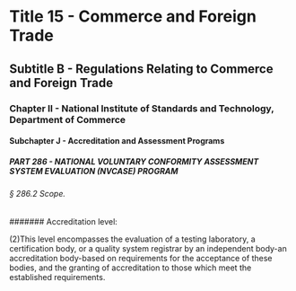 
# Title 15 - Commerce and Foreign Trade
## Subtitle B - Regulations Relating to Commerce and Foreign Trade
### Chapter II - National Institute of Standards and Technology, Department of Commerce
#### Subchapter J - Accreditation and Assessment Programs
##### PART 286 - NATIONAL VOLUNTARY CONFORMITY ASSESSMENT SYSTEM EVALUATION (NVCASE) PROGRAM
###### § 286.2 Scope.
####### Accreditation level:

(2)This level encompasses the evaluation of a testing laboratory, a certification body, or a quality system registrar by an independent body-an accreditation body-based on requirements for the acceptance of these bodies, and the granting of accreditation to those which meet the established requirements.
